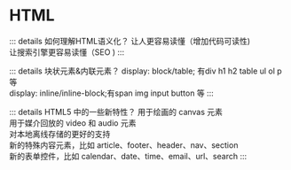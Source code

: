 # HTML

::: details 如何理解HTML语义化？
让人更容易读懂（增加代码可读性)  
让搜索引擎更容易读懂（SEO )
:::

::: details 块状元素&内联元素？
display: block/table; 有div h1 h2 table ul ol p 等  
display: inline/inline-block;有span img input button 等
:::

::: details HTML5 中的一些新特性？
用于绘画的 canvas 元素  
用于媒介回放的 video 和 audio 元素  
对本地离线存储的更好的支持  
新的特殊内容元素，比如 article、footer、header、nav、section  
新的表单控件，比如 calendar、date、time、email、url、search
:::

<!-- ::: details 
:::

::: details 
:::

::: details 
:::

::: details 
::: -->